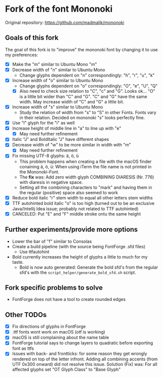 # Fork of the font Mononoki
Original repository: https://github.com/madmalik/mononoki

## Goals of this fork
The goal of this fork is to "improve" the mononoki font by changing it to use 
my preferences:
- [x] Make the "m" similar to Ubuntu Mono "m"
- [x] Decrease width of "n" similar to Ubuntu Mono
  + Change glyphs dependent on "n" correspondingly: "h", "r", "u", "k"
- [x] Increase width of "o" similar to Ubuntu Mono
  + Change glyphs dependent on "o" correspondingly: "O", "e", "U", "Q"
  + [x] Also need to check size relation to "C", "c" and "G".
        Looks ok... "O" is a little bit wider than "C" and "G". "C" and "G" 
        have the same width. May increase width of "C" and "G" a little bit.
- [x] Increase width of "s" similar to Ubuntu Mono
  + Study the relation of width from "s" to "S" in other Fonts.
    Fonts vary in  their relation. Decided on mononoki "s" looks perfectly 
    fine.
- [x] Use "l" glyph for the "i" as well
- [x] Increase height of middle line in "a" to line up with "e"
  - [x] May need further refinement
- [x] Italic "J" and BoldItalic "J" have different shapes
- [x] Decrease width of "w" to be more similar in width with "m"
  - [x] May need further refinement
- [x] Fix missing UTF-8 glyphs: ä, ö, ü
  + This problem happens when creating a file with the macOS finder 
    conaining ä, ö, ü: When using iTerm the file name is not printed in the 
    Mononoki-Font.
  + The **fix** was: Add zero width glyph COMBINING DIARESIS (Nr. 776) with 
    diaresis in negative space.
  + Setting all the combining characters to "mark" and having them in the regular (positive) space also seemed to work
- [x] Reduce bold italic "r" stem width to equal all other letters stem widths
- [x] TTF autohinted bold italic "o" is too high (turned out to be an exclusive 
      Java/Intellij Idea issue; probably not related to TTF autohinted)
- [x] CANCELED: Put "E" and "F" middle stroke ontu the same height

## Further experiments/provide more options
* Lower the bar of "f" similar to Consolas
* Create a build pipeline (with the source being FontForge .sfd files)
  - Use ttfautohint
* Bold currently increases the height of glyphs a little to much for my taste.
  - Bold is now auto generated: Generate the bold sfd's from the regular sfd's with the `script_helper/generate_bold_sfd.sh` script.

## Fork specific problems to solve
* FontForge does not have a tool to create rounded edges

## Other TODOs
- [x] Fix directions of glyphs in FontForge
- [x] .ttf fonts wont work on macOS (otf is working)
- [x] macOS is still complaining about the name table
- [x] FontForge tutorial says to change layers to quadratic before exporting 
      font as ttfs
- [x] Issues with back- and frontticks: for some reason they get wrongly
      rendered on top of the letter infront.
      Adding all combining accents (from UTF 0x300 onward) did not resolve
      this issue.
      Solution (Fix) was:
      For all affected glyphs set "OT Glyph Class" to "Base Glyph"
